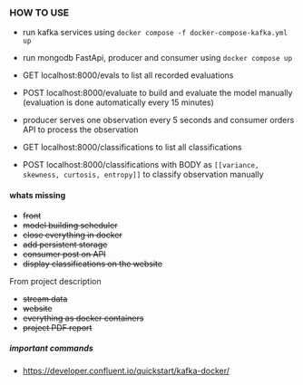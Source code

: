### HOW TO USE

* run kafka services using `docker compose -f docker-compose-kafka.yml up`
* run mongodb FastApi, producer and consumer using `docker compose up`

* GET localhost:8000/evals to list all recorded evaluations
* POST localhost:8000/evaluate to build and evaluate the model manually (evaluation is done automatically every 15 minutes)

* producer serves one observation every 5 seconds and consumer orders API to process the observation
* GET localhost:8000/classifications to list all classifications
* POST localhost:8000/classifications with BODY as `[[variance, skewness, curtosis, entropy]]` to classify observation manually

#### whats missing
* ~~front~~
* ~~model building scheduler~~
* ~~close everything in docker~~
* ~~add persistent storage~~
* ~~consumer post on API~~
* ~~display classifications on the website~~

From project description
* ~~stream data~~
* ~~website~~
* ~~everything as docker containers~~
* ~~project PDF report~~

##### important commands
* https://developer.confluent.io/quickstart/kafka-docker/
